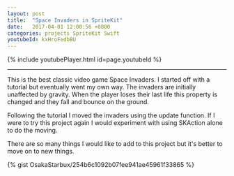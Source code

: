 ```yaml
---
layout: post
title:  "Space Invaders in SpriteKit"
date:   2017-04-01 12:00:56 +0800
categories: projects SpriteKit Swift
youtubeId: kxHroFedbBU
---
```


{% include youtubePlayer.html id=page.youtubeId %}

***

This is the best classic video game Space Invaders. I started off with a tutorial but eventually went my own way. The invaders are initially unaffected by gravity. When the player loses their last life this property is changed and they fall and bounce on the ground.

Following the tutorial I moved the invaders using the update function. If I were to try this project again I would experiment with using SKAction alone to do the moving.

There are so many things I would like to add to this project but it's better to move on to new things.

 {% gist OsakaStarbux/254b6c1092b07fee941ae45961f33865 %}
